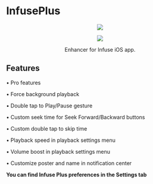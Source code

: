 # InfusePlus
<p align="center">
<img src=https://github-production-user-asset-6210df.s3.amazonaws.com/38832025/241606359-e48135e8-147c-4687-a2f8-d2556d5301c9.png?raw=true) />
</p>

<p align="center">
<img src=https://github-production-user-asset-6210df.s3.amazonaws.com/38832025/241606667-8c44c99f-98d0-47cc-a1b1-f6b589cf0f62.png?raw=true) />
</p>

<p align="center">
Enhancer for Infuse iOS app.
</p>

## Features
• Pro features

• Force background playback

• Double tap to Play/Pause gesture

• Custom seek time for Seek Forward/Backward buttons

• Custom double tap to skip time

• Playback speed in playback settings menu

• Volume boost in playback settings menu

• Customize poster and name in notification center


**You can find Infuse Plus preferences in the Settings tab**
